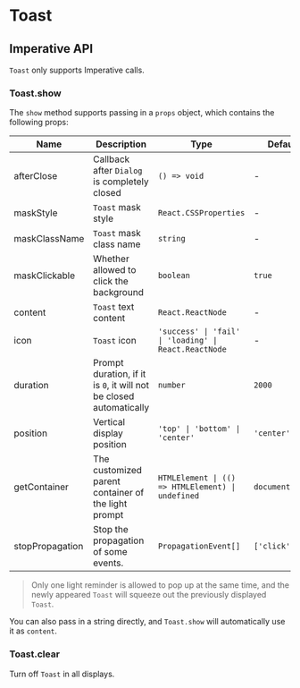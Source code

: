 # Toast

<code src="./demos/index.tsx"></code>

## Imperative API

`Toast` only supports Imperative calls.

### Toast.show

The `show` method supports passing in a `props` object, which contains the following props:

| Name            | Description                                                        | Type                                                  | Default         |
| --------------- | ------------------------------------------------------------------ | ----------------------------------------------------- | --------------- |
| afterClose      | Callback after `Dialog` is completely closed                       | `() => void`                                          | -               |
| maskStyle       | `Toast` mask style                                                 | `React.CSSProperties`                                 | -               |
| maskClassName   | `Toast` mask class name                                            | `string`                                              | -               |
| maskClickable   | Whether allowed to click the background                            | `boolean`                                             | `true`          |
| content         | `Toast` text content                                               | `React.ReactNode`                                     | -               |
| icon            | `Toast` icon                                                       | `'success' \| 'fail' \| 'loading' \| React.ReactNode` | -               |
| duration        | Prompt duration, if it is `0`, it will not be closed automatically | `number`                                              | `2000`          |
| position        | Vertical display position                                          | `'top' \| 'bottom' \| 'center'`                       | `'center'`      |
| getContainer    | The customized parent container of the light prompt                | `HTMLElement \| (() => HTMLElement) \| undefined`     | `document.body` |
| stopPropagation | Stop the propagation of some events.                               | `PropagationEvent[]`                                  | `['click']`     |

> Only one light reminder is allowed to pop up at the same time, and the newly appeared `Toast` will squeeze out the previously displayed `Toast`.

You can also pass in a string directly, and `Toast.show` will automatically use it as `content`.

### Toast.clear

Turn off `Toast` in all displays.
